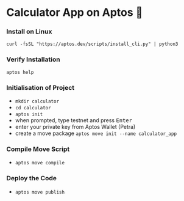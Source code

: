 # Calculator App on Aptos 🔮

### Install on Linux
```curl -fsSL "https://aptos.dev/scripts/install_cli.py" | python3```

### Verify Installation
```aptos help```

### Initialisation of Project
+ ```mkdir calculator```
+ ```cd calculator```
+ ```aptos init```
+ when prompted, type testnet and press <kbd>Enter</kbd>
+ enter your private key from Aptos Wallet (Petra)
+ create a move package ```aptos move init --name calculator_app```

### Compile Move Script
+ ```aptos move compile```

### Deploy the Code
+ ```aptos move publish```
